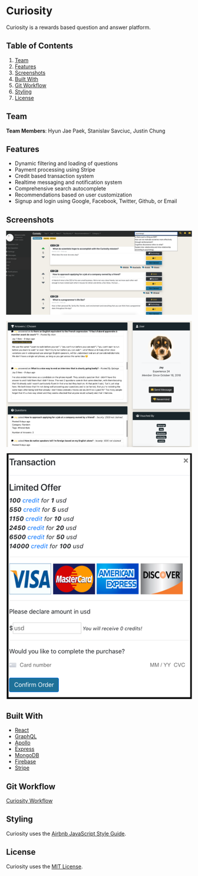 # Curiosity

Curiosity is a rewards based question and answer platform.

## Table of Contents

1. [Team](#team)
1. [Features](#features)
1. [Screenshots](#screenshots)
1. [Built With](#built-with)
1. [Git Workflow](#git-workflow)
1. [Styling](#styling)
1. [License](#license)

## Team

**Team Members**: Hyun Jae Paek, Stanislav Savciuc, Justin Chung

## Features

- Dynamic filtering and loading of questions
- Payment processing using Stripe
- Credit based transaction system
- Realtime messaging and notification system
- Comprehensive search autocomplete
- Recommendations based on user customization
- Signup and login using Google, Facebook, Twitter, Github, or Email

## Screenshots

![Main Page](client/dist/MainPage.png)

![User Profile](client/dist/UserProfile.png)

![Stripe](client/dist/StripePayment.png)

## Built With

- [React](https://reactjs.org/)
- [GraphQL](https://graphql.org/)
- [Apollo](https://www.apollographql.com/)
- [Express](https://expressjs.com/)
- [MongoDB](https://www.mongodb.com/)
- [Firebase](http://firebase.google.com/)
- [Stripe](https://www.stripe.com/)

## Git Workflow

[Curiosity Workflow](WORKFLOW.md)

## Styling

Curiosity uses the [Airbnb JavaScript Style Guide](https://github.com/airbnb/javascript/).

## License

Curiosity uses the [MIT License](LICENSE.md).
